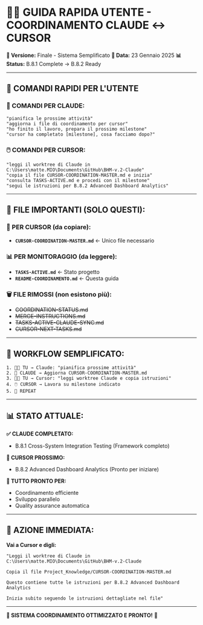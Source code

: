 # 👨‍💻 GUIDA RAPIDA UTENTE - COORDINAMENTO CLAUDE ↔ CURSOR

**🎯 Versione:** Finale - Sistema Semplificato
**📅 Data:** 23 Gennaio 2025
**📊 Status:** B.8.1 Complete → B.8.2 Ready

---

## 🚨 **COMANDI RAPIDI PER L'UTENTE**

### **🤖 COMANDI PER CLAUDE:**

```
"pianifica le prossime attività"
"aggiorna i file di coordinamento per cursor"
"ho finito il lavoro, prepara il prossimo milestone"
"cursor ha completato [milestone], cosa facciamo dopo?"
```

### **🖱️ COMANDI PER CURSOR:**

```
"leggi il worktree di Claude in C:\Users\matte.MIO\Documents\GitHub\BHM-v.2-Claude"
"copia il file CURSOR-COORDINATION-MASTER.md e inizia"
"consulta TASKS-ACTIVE.md e procedi con il milestone"
"segui le istruzioni per B.8.2 Advanced Dashboard Analytics"
```

---

## 📁 **FILE IMPORTANTI (SOLO QUESTI):**

### **🎯 PER CURSOR (da copiare):**
- **`CURSOR-COORDINATION-MASTER.md`** ← Unico file necessario

### **📊 PER MONITORAGGIO (da leggere):**
- **`TASKS-ACTIVE.md`** ← Stato progetto
- **`README-COORDINAMENTO.md`** ← Questa guida

### **🗑️ FILE RIMOSSI (non esistono più):**
- ~~COORDINATION-STATUS.md~~
- ~~MERGE-INSTRUCTIONS.md~~
- ~~TASKS-ACTIVE-CLAUDE-SYNC.md~~
- ~~CURSOR-NEXT-TASKS.md~~

---

## 🔄 **WORKFLOW SEMPLIFICATO:**

```
1. 👨‍💻 TU → Claude: "pianifica prossime attività"
2. 🤖 CLAUDE → Aggiorna CURSOR-COORDINATION-MASTER.md
3. 👨‍💻 TU → Cursor: "leggi worktree Claude e copia istruzioni"
4. 🖱️ CURSOR → Lavora su milestone indicato
5. 🔄 REPEAT
```

---

## 📊 **STATO ATTUALE:**

**✅ CLAUDE COMPLETATO:**
- B.8.1 Cross-System Integration Testing (Framework completo)

**🚀 CURSOR PROSSIMO:**
- B.8.2 Advanced Dashboard Analytics (Pronto per iniziare)

**🎯 TUTTO PRONTO PER:**
- Coordinamento efficiente
- Sviluppo parallelo
- Quality assurance automatica

---

## 🚨 **AZIONE IMMEDIATA:**

**Vai a Cursor e digli:**

```
"Leggi il worktree di Claude in C:\Users\matte.MIO\Documents\GitHub\BHM-v.2-Claude

Copia il file Project_Knowledge/CURSOR-COORDINATION-MASTER.md

Questo contiene tutte le istruzioni per B.8.2 Advanced Dashboard Analytics

Inizia subito seguendo le istruzioni dettagliate nel file"
```

---

**🚀 SISTEMA COORDINAMENTO OTTIMIZZATO E PRONTO!** 🚀